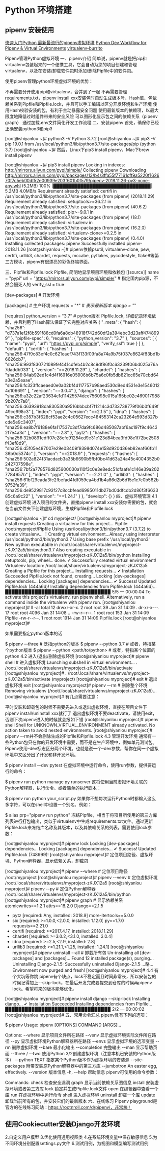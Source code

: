 # Python 环境搭建

## pipenv 安装使用
[快速入门Python 最新最流行的pipenv虚拟环境](https://segmentfault.com/a/1190000015143431)
[Python Dev Workflow for ](https://pipenv.readthedocs.io/en/latest/)
[Pipenv & Virtual Environments](https://docs.python-guide.org/dev/virtualenvs/#pipenv-virtual-environments)
[virtualenv-burrito](https://github.com/brainsik/virtualenv-burrito)

Pipenv管理Python虚拟环境
一、pipenv介绍
简单说，pipenv就是把pip和virtualenv包装起来的一个便携工具，它会自动为您的项目创建和管理virtualenv，以及在安装/卸载软件包时添加/删除Pipfile中的软件包。

使用pipenv管理python环境虚拟环境的优势：

不再需要分开使用pip和virtualenv，合并到了一起
不再需要管理requirements.txt，pipenv install xxx安装包时自动生成版本号、Hash值、包依赖关系到Pipfile和Pipfile.lock，并且可以手工编辑以区分开发环境和生产环境
使用Hash校验安装的包，有利于主动暴露安全问题
使用最新版本的依赖项，以最大限度地降低过时组件带来的安全风险
可以图形化显示包之间的依赖关系（pipenv graph）
通过加载.env文件简化开发工作流程
二、安装pipenv
首先，确保你已经正确安装python3和pip3

[root@shiyanlou ~]# python3 -V
Python 3.7.2
[root@shiyanlou ~]# pip3 -V
pip 19.0.1 from /usr/local/python3/lib/python3.7/site-packages/pip (python 3.7)
[root@shiyanlou ~]#
然后，Linux下pip3 install pipenv，Mac下brew install pipenv

[root@shiyanlou ~]# pip3 install pipenv
Looking in indexes: http://mirrors.aliyun.com/pypi/simple/
Collecting pipenv
  Downloading http://mirrors.aliyun.com/pypi/packages/13/b4/3ffa55f77161cff9a5220f162670f7c5eb00df52e00939e203f601b0f579/pipenv-2018.11.26-py3-none-any.whl (5.2MB)
    100% |████████████████████████████████| 5.2MB 4.0MB/s
Requirement already satisfied: certifi in /usr/local/python3/lib/python3.7/site-packages (from pipenv) (2018.11.29)
Requirement already satisfied: setuptools>=36.2.1 in /usr/local/python3/lib/python3.7/site-packages (from pipenv) (40.6.2)
Requirement already satisfied: pip>=9.0.1 in /usr/local/python3/lib/python3.7/site-packages (from pipenv) (18.1)
Requirement already satisfied: virtualenv in /usr/local/python3/lib/python3.7/site-packages (from pipenv) (16.2.0)
Requirement already satisfied: virtualenv-clone>=0.2.5 in /usr/local/python3/lib/python3.7/site-packages (from pipenv) (0.4.0)
Installing collected packages: pipenv
Successfully installed pipenv-2018.11.26
[root@shiyanlou ~]#
pipenv依赖psutil, virtualenv-clone, pew, certifi, urllib3, chardet, requests, mccabe, pyflakes, pycodestyle, flake8等第三方模块，pipenv有很漂亮的彩色终端界面。

三、Pipfile和Pipfile.lock
Pipfile, 简明地显示项目环境和依赖包
[[source]]
name = "pypi"
url = "https://mirrors.aliyun.com/pypi/simple/"  # 指定国内pip源，不然会慢死人的
verify_ssl = true

[dev-packages]  # 开发环境

[packages]  # 生产环境
requests = "*"  # *表示最新版本
django = "*"

[requires]
python_version = "3.7"  # python版本
Pipfile.lock, 详细记录环境依赖，并且利用了Hash算法保证了它完整对应关系
{
    "_meta": {
        "hash": {
            "sha256": "d737a1ef2f8b591f86cd0fa6a8cb48918f742d60df2a394ebc3d23aff4748999"
        },
        "pipfile-spec": 6,
        "requires": {
            "python_version": "3.7"
        },
        "sources": [
            {
                "name": "pypi",
                "url": "https://pypi.org/simple",
                "verify_ssl": true
            }
        ]
    },
    "default": {
        "certifi": {
            "hashes": [
                "sha256:47f9c83ef4c0c621eaef743f133f09fa8a74a9b75f037e8624f83bd1b6626cb7",
                "sha256:993f830721089fef441cdfeb4b2c8c9df86f0c63239f06bd025a76a7daddb033"
            ],
            "version": "==2018.11.29"
        },
        "chardet": {
            "hashes": [
                "sha256:84ab92ed1c4d4f16916e05906b6b75a6c0fb5db821cc65e70cbd64a3e2a5eaae",
                "sha256:fc323ffcaeaed0e0a02bf4d117757b98aed530d9ed4531e3e15460124c106691"
            ],
            "version": "==3.0.4"
        },
        "django": {
            "hashes": [
                "sha256:a32c22af23634e1d11425574dce756098e015a165be02e4690179889b207c7a8",
                "sha256:d6393918da830530a9516bbbcbf7f1214c3d733738779f06b0f649f49cc698c3"
            ],
            "index": "pypi",
            "version": "==2.1.5"
        },
        "idna": {
            "hashes": [
                "sha256:c357b3f628cf53ae2c4c05627ecc484553142ca23264e593d327bcde5e9c3407",
                "sha256:ea8b7f6188e6fa117537c3df7da9fc686d485087abf6ac197f9c46432f7e4a3c"
            ],
            "version": "==2.8"
        },
        "pytz": {
            "hashes": [
                "sha256:32b0891edff07e28efe91284ed9c31e123d84bea3fd98e1f72be2508f43ef8d9",
                "sha256:d5f05e487007e29e03409f9398d074e158d920d36eb82eaf66fb1136b0c5374c"
            ],
            "version": "==2018.9"
        },
        "requests": {
            "hashes": [
                "sha256:502a824f31acdacb3a35b6690b5fbf0bc41d63a24a45c4004352b0242707598e",
                "sha256:7bf2a778576d825600030a110f3c0e3e8edc51dfaafe1c146e39a2027784957b"
            ],
            "index": "pypi",
            "version": "==2.21.0"
        },
        "urllib3": {
            "hashes": [
                "sha256:61bf29cada3fc2fbefad4fdf059ea4bd1b4a86d2b6d15e1c7c0b582b9752fe39",
                "sha256:de9529817c93f27c8ccbfead6985011db27bd0ddfcdb2d86f3f663385c6a9c22"
            ],
            "version": "==1.24.1"
        }
    },
    "develop": {}
}
四、虚拟环境管理
4.1 创建虚拟环境
进入项目的文件夹，直接pipenv install xxx安装你需要的包，就会在当前文件夹下创建虚拟环境，生成Pipfile和Pipfile.lock

[root@shiyanlou ~]# cd myproject/
[root@shiyanlou myproject]# pipenv install requests
Creating a virtualenv for this project…
Pipfile: /root/myproject/Pipfile
Using /usr/local/python3/bin/python3.7 (3.7.2) to create virtualenv…
⠸ Creating virtual environment...Already using interpreter /usr/local/python3/bin/python3.7
Using base prefix '/usr/local/python3'
New python executable in /root/.local/share/virtualenvs/myproject-zKJX12a5/bin/python3.7
Also creating executable in /root/.local/share/virtualenvs/myproject-zKJX12a5/bin/python
Installing setuptools, pip, wheel...
done.
✔ Successfully created virtual environment!
Virtualenv location: /root/.local/share/virtualenvs/myproject-zKJX12a5
Creating a Pipfile for this project…
Installing requests…
✔ Installation Succeeded
Pipfile.lock not found, creating…
Locking [dev-packages] dependencies…
Locking [packages] dependencies…
✔ Success!
Updated Pipfile.lock (444a6d)!
Installing dependencies from Pipfile.lock (444a6d)…
    ▉▉▉▉▉▉▉▉▉▉▉▉▉▉▉▉▉▉▉▉▉▉▉▉▉▉▉▉▉▉▉▉ 5/5 — 00:00:04
To activate this project's virtualenv, run pipenv shell.
Alternatively, run a command inside the virtualenv with pipenv run.
[root@shiyanlou myproject]# ll -al
total 12
drwxr-xr-x.  2 root root   39 Jan 31 14:09 .
dr-xr-x---. 17 root root 4096 Jan 31 14:08 ..
-rw-r--r--.  1 root root  153 Jan 31 14:09 Pipfile
-rw-r--r--.  1 root root 1914 Jan 31 14:09 Pipfile.lock
[root@shiyanlou myproject]#

如果需要指定python版本的话

$ pipenv --three # 泛指python的版本
$ pipenv --python 3.7 # 或者，特指某个python版本
$ pipenv --python <path/to/python> # 或者，特指某个位置的python
4.2 进入/退出/删除虚拟环境
[root@shiyanlou myproject]# pipenv shell  # 进入虚拟环境
Launching subshell in virtual environment…
 . /root/.local/share/virtualenvs/myproject-zKJX12a5/bin/activate
[root@shiyanlou myproject]#  . /root/.local/share/virtualenvs/myproject-zKJX12a5/bin/activate
(myproject) [root@shiyanlou myproject]# exit  # 退出虚拟环境
exit
[root@shiyanlou myproject]# pipenv --rm  # 删除整个环境
Removing virtualenv (/root/.local/share/virtualenvs/myproject-zKJX12a5)…
[root@shiyanlou myproject]#
有几点需要注意：

平时安装和卸载包的时候不需要先进入或退出虚拟环境，直接在项目文件下pipenv install/uninstall xxx就行了
退出虚拟环境不要deactivate，请使用exit，否则下次pipenv进入的时候就会报如下错
[root@shiyanlou myproject]# pipenv shell
Shell for UNKNOWN_VIRTUAL_ENVIRONMENT already activated.
No action taken to avoid nested environments.
[root@shiyanlou myproject]#
pipenv --rm并不会删除生成的Pipfile和Pipfile.lock
4.3 管理开发环境
通常有一些Python包只在你的开发环境中需要，而不是在生产环境中，例如单元测试包。 Pipenv使用–dev标志区分两个环境。也就是说一个–dev参数，帮你在同一个虚拟环境中又区分出了开发和非开发环境。

$ pipenv install --dev pytest
在虚拟环境中运行命令，使用run参数，提供要运行的命令：

$ pipenv run python manage.py runserver
这将使用当前虚拟环境关联的Python解释器，执行命令。或者简单的执行脚本：

$ pipenv run python your_script.py
如果你不想每次运行Python时都输入这么多字符，可以在shell中设置一个别名，例如：

$ alias prp="pipenv run python"
冻结Pipfile，相当于将项目所使用的第三方库列表进行打包输出，类似于virtualenv中生成requirements.txt文件。通过更新Pipfile.lock来冻结库名称及其版本，以及其依赖关系的列表。需要使用lock参数：

[root@shiyanlou myproject]# pipenv lock
Locking [dev-packages] dependencies…
Locking [packages] dependencies…
✔ Success!
Updated Pipfile.lock (748999)!
[root@shiyanlou myproject]#
定位项目路径、虚拟环境、Python解释器，显示依赖关系，卸载包

[root@shiyanlou myproject]# pipenv --where  # 定位项目路径
/root/myproject
[root@shiyanlou myproject]# pipenv --venv  # 定位虚拟环境
/root/.local/share/virtualenvs/myproject-zKJX12a5
[root@shiyanlou myproject]# pipenv --py  # 定位Python解释器
/root/.local/share/virtualenvs/myproject-zKJX12a5/bin/python
[root@shiyanlou myproject]# pipenv graph  # 显示依赖关系
atomicwrites==1.2.1
attrs==18.2.0
Django==2.1.5
  - pytz [required: Any, installed: 2018.9]
more-itertools==5.0.0
  - six [required: >=1.0.0,<2.0.0, installed: 1.12.0]
py==1.7.0
requests==2.21.0
  - certifi [required: >=2017.4.17, installed: 2018.11.29]
  - chardet [required: >=3.0.2,<3.1.0, installed: 3.0.4]
  - idna [required: >=2.5,<2.9, installed: 2.8]
  - urllib3 [required: >=1.21.1,<1.25, installed: 1.24.1]
[root@shiyanlou myproject]# pipenv uninstall --all  # 卸载所有包
Un-installing all [dev-packages] and [packages]…
Found 12 installed package(s), purging…
Uninstalling Django-2.1.5:
  Successfully uninstalled Django-2.1.5
...略...
Environment now purged and fresh!
[root@shiyanlou myproject]#
4.4 有个大坑等你跳
pipenv有个缺点，lock不稳定而且时间非常长，所以安装包的时候记得加上--skip-lock，在最后开发完成要提交到仓库的时候再pipenv lock。希望将来的版本能够优化。

[root@shiyanlou myproject]# pipenv install django --skip-lock
Installing django…
✔ Installation Succeeded
Installing dependencies from Pipfile…
    ▉▉▉▉▉▉▉▉▉▉▉▉▉▉▉▉▉▉▉▉▉▉▉▉▉▉▉▉▉▉▉▉ 2/2 — 00:00:02
[root@shiyanlou myproject]#
五、常用命令汇总
pipenv具有下列的选项：

$ pipenv
Usage: pipenv [OPTIONS] COMMAND [ARGS]...

Options:
  --where          显示项目文件所在路径
  --venv           显示虚拟环境实际文件所在路径
  --py             显示虚拟环境Python解释器所在路径
  --envs           显示虚拟环境的选项变量
  --rm             删除虚拟环境
  --bare           最小化输出
  --completion     完整输出
  --man            显示帮助页面
  --three / --two  使用Python 3/2创建虚拟环境（注意本机已安装的Python版本）
  --python TEXT    指定某个Python版本作为虚拟环境的安装源
  --site-packages  附带安装原Python解释器中的第三方库
  --jumbotron      An easter egg, effectively.
  --version        版本信息
  -h, --help       帮助信息
pipenv可使用的命令参数：

Commands:
  check      检查安全漏洞
  graph      显示当前依赖关系图信息
  install    安装虚拟环境或者第三方库
  lock       锁定并生成Pipfile.lock文件
  open       在编辑器中查看一个库
  run        在虚拟环境中运行命令
  shell      进入虚拟环境
  uninstall  卸载一个库
  update     卸载当前所有的包，并安装它们的最新版本
六、在线练习
Pipenv playground是官方的在线练习网站：https://rootnroll.com/d/pipenv/，非常棒！


## 使用Cookiecutter安装Django开发环境


2.自定义用户模型
3.优化使用通用视图类
4.在系统环境变量中保存敏感信息
5.为不同环境分别配置settings.py文件
6.测试用例，为视图和模型编写测试用例
